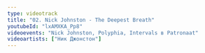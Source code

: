 ```yaml
---
type: videotrack
title: "02. Nick Johnston - The Deepest Breath"
youtubeId: "lxAMXKA_Pp8"
videoevents: "Nick Johnston, Polyphia, Intervals в Patronaat"
videoartists: ["Ник Джонстон"]
---
```

